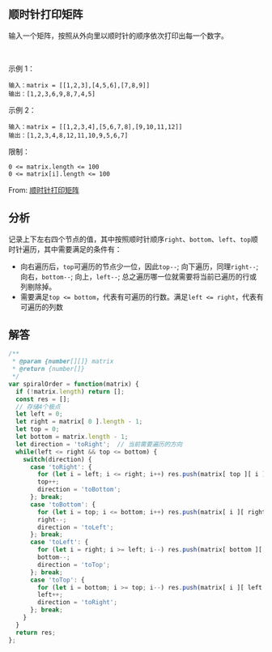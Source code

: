 ## 顺时针打印矩阵
输入一个矩阵，按照从外向里以顺时针的顺序依次打印出每一个数字。

 

示例 1：
```
输入：matrix = [[1,2,3],[4,5,6],[7,8,9]]
输出：[1,2,3,6,9,8,7,4,5]
```
示例 2：
```
输入：matrix = [[1,2,3,4],[5,6,7,8],[9,10,11,12]]
输出：[1,2,3,4,8,12,11,10,9,5,6,7]
```

限制：
```
0 <= matrix.length <= 100
0 <= matrix[i].length <= 100
```
From: [顺时针打印矩阵](https://leetcode-cn.com/problems/shun-shi-zhen-da-yin-ju-zhen-lcof)

## 分析
记录上下左右四个节点的值，其中按照顺时针顺序`right`、`bottom`、`left`、`top`顺时针遍历，其中需要满足的条件有：
+ 向右遍历后，`top`可遍历的节点少一位，因此`top--`; 向下遍历，同理`right--`; 向右，`bottom--`; 向上，`left--`; 总之遍历哪一位就需要将当前已遍历的行或列剔除掉。
+ 需要满足`top <= bottom`，代表有可遍历的行数。满足`left <= right`，代表有可遍历的列数

## 解答
```javascript
/**
 * @param {number[][]} matrix
 * @return {number[]}
 */
var spiralOrder = function(matrix) {
  if (!matrix.length) return [];
  const res = [];
  // 存储4个极点
  let left = 0;
  let right = matrix[ 0 ].length - 1;
  let top = 0;
  let bottom = matrix.length - 1;
  let direction = 'toRight';  // 当前需要遍历的方向
  while(left <= right && top <= bottom) {
    switch(direction) {
      case 'toRight': {
        for (let i = left; i <= right; i++) res.push(matrix[ top ][ i ]);
        top++;
        direction = 'toBottom';
      }; break;
      case 'toBottom': {
        for (let i = top; i <= bottom; i++) res.push(matrix[ i ][ right ]);
        right--;
        direction = 'toLeft';
      }; break;
      case 'toLeft': {
        for (let i = right; i >= left; i--) res.push(matrix[ bottom ][ i ]);
        bottom--;
        direction = 'toTop';
      }; break;
      case 'toTop': {
        for (let i = bottom; i >= top; i--) res.push(matrix[ i ][ left ]);
        left++;
        direction = 'toRight';
      }; break;
    }
  }
  return res;
};
```